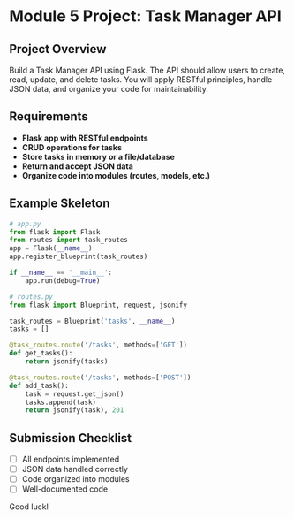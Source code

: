 # Module 5 Project: Task Manager API

## Project Overview
Build a Task Manager API using Flask. The API should allow users to create, read, update, and delete tasks. You will apply RESTful principles, handle JSON data, and organize your code for maintainability.

## Requirements
- **Flask app with RESTful endpoints**
- **CRUD operations for tasks**
- **Store tasks in memory or a file/database**
- **Return and accept JSON data**
- **Organize code into modules (routes, models, etc.)**

## Example Skeleton
```python
# app.py
from flask import Flask
from routes import task_routes
app = Flask(__name__)
app.register_blueprint(task_routes)

if __name__ == '__main__':
    app.run(debug=True)

# routes.py
from flask import Blueprint, request, jsonify

task_routes = Blueprint('tasks', __name__)
tasks = []

@task_routes.route('/tasks', methods=['GET'])
def get_tasks():
    return jsonify(tasks)

@task_routes.route('/tasks', methods=['POST'])
def add_task():
    task = request.get_json()
    tasks.append(task)
    return jsonify(task), 201
```

## Submission Checklist
- [ ] All endpoints implemented
- [ ] JSON data handled correctly
- [ ] Code organized into modules
- [ ] Well-documented code

Good luck!